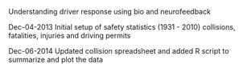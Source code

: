 Understanding driver response using bio and neurofeedback

Dec-04-2013
Initial setup of safety statistics (1931 - 2010) collisions, fatalities, injuries and driving permits

Dec-06-2014
Updated collision spreadsheet and added R script to summarize and plot the data


